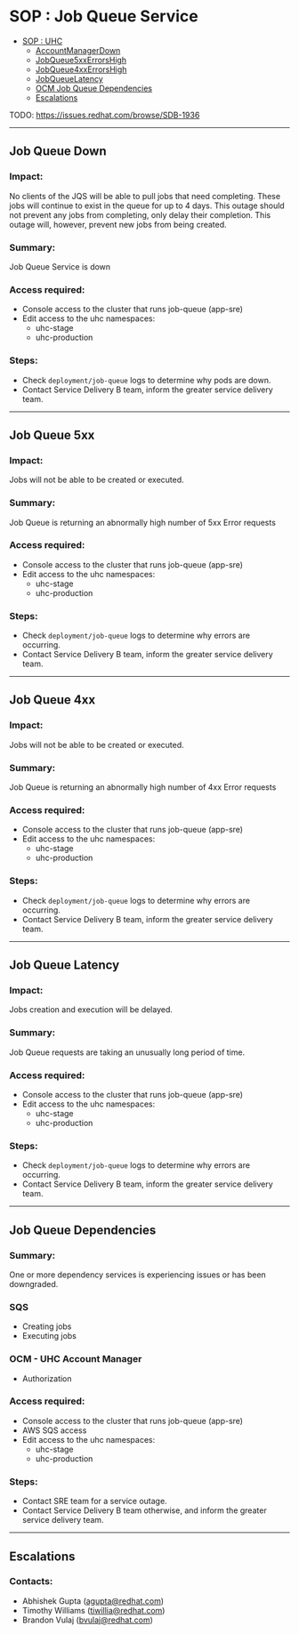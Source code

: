 # SOP : Job Queue Service

<!-- TOC depthTo:2 -->

- [SOP : UHC](#sop--uhc)
    - [AccountManagerDown](#job-queue-down)
    - [JobQueue5xxErrorsHigh](#job-queue-5xx)
    - [JobQueue4xxErrorsHigh](#job-queue-4xx)
    - [JobQueueLatency](#job-queue-latency)
    - [OCM Job Queue Dependencies](#job-queue-dependencies)
    - [Escalations](#escalations)
  
TODO: https://issues.redhat.com/browse/SDB-1936

<!-- /TOC -->

---

## Job Queue Down

### Impact:

No clients of the JQS will be able to pull jobs that need completing. 
These jobs will continue to exist in the queue for up to 4 days. 
This outage should not prevent any jobs from completing, only delay their completion. 
This outage will, however, prevent new jobs from being created.

### Summary:

Job Queue Service is down

### Access required:

- Console access to the cluster that runs job-queue (app-sre)
- Edit access to the uhc namespaces:
  - uhc-stage
  - uhc-production

### Steps:

- Check `deployment/job-queue` logs to determine why pods are down.
- Contact Service Delivery B team, inform the greater service delivery team.

---

## Job Queue 5xx

### Impact:

Jobs will not be able to be created or executed.

### Summary:

Job Queue is returning an abnormally high number of 5xx Error requests

### Access required:

- Console access to the cluster that runs job-queue (app-sre)
- Edit access to the uhc namespaces:
  - uhc-stage
  - uhc-production

### Steps:

- Check `deployment/job-queue` logs to determine why errors are occurring.
- Contact Service Delivery B team, inform the greater service delivery team.

---

## Job Queue 4xx

### Impact:

Jobs will not be able to be created or executed.

### Summary:

Job Queue is returning an abnormally high number of 4xx Error requests

### Access required:

- Console access to the cluster that runs job-queue (app-sre)
- Edit access to the uhc namespaces:
  - uhc-stage
  - uhc-production

### Steps:

- Check `deployment/job-queue` logs to determine why errors are occurring.
- Contact Service Delivery B team, inform the greater service delivery team.

---

## Job Queue Latency

### Impact:

Jobs creation and execution will be delayed.

### Summary:

Job Queue requests are taking an unusually long period of time.

### Access required:

- Console access to the cluster that runs job-queue (app-sre)
- Edit access to the uhc namespaces:
  - uhc-stage
  - uhc-production

### Steps:

- Check `deployment/job-queue` logs to determine why errors are occurring.
- Contact Service Delivery B team, inform the greater service delivery team.

---

## Job Queue Dependencies

### Summary:

One or more dependency services is experiencing issues or has been downgraded.

### SQS
- Creating jobs
- Executing jobs

### OCM - UHC Account Manager
- Authorization

### Access required:
- Console access to the cluster that runs job-queue (app-sre)
- AWS SQS access  
- Edit access to the uhc namespaces:
  - uhc-stage
  - uhc-production

### Steps:
- Contact SRE team for a service outage.
- Contact Service Delivery B team otherwise, and inform the greater service delivery team.

---

## Escalations

### Contacts:

- Abhishek Gupta (agupta@redhat.com)
- Timothy Williams (tiwillia@redhat.com)
- Brandon Vulaj (bvulaj@redhat.com)
